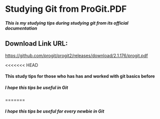# Studying Git from ProGit.PDF #
##### This is my studying tips during studying git from its official documentation #####

## Download Link URL: ##
https://github.com/progit/progit2/releases/download/2.1.176/progit.pdf

<<<<<<< HEAD
#### This study tips for those who has has and worked with git basics before ####

##### I hope this tips  be useful in Git #####

=======
##### I hope this tips  be useful for every newbie in Git #####
